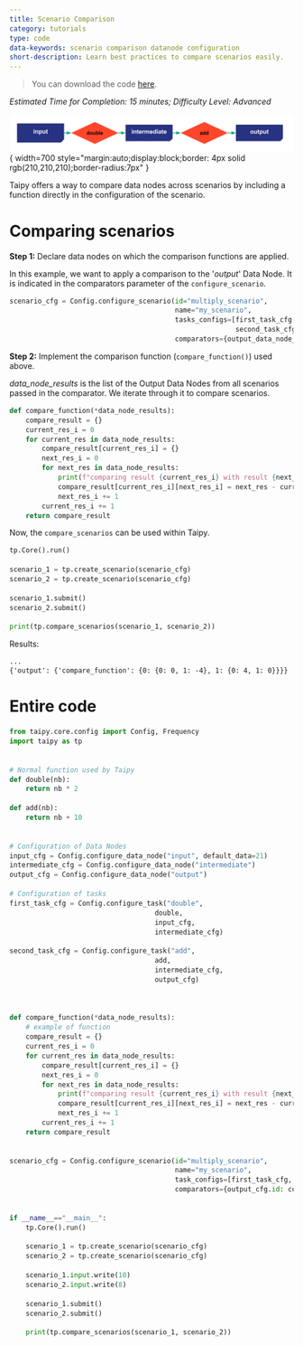 ```yaml
---
title: Scenario Comparison
category: tutorials
type: code
data-keywords: scenario comparison datanode configuration
short-description: Learn best practices to compare scenarios easily.
---
```

> You can download the code
<a href="/scenario_comparison.py" download>here</a>.

*Estimated Time for Completion: 15 minutes; Difficulty Level: Advanced*

![Configuration](config.svg){ width=700 style="margin:auto;display:block;border: 4px solid rgb(210,210,210);border-radius:7px" }

Taipy offers a way to compare data nodes across scenarios by including a function directly in the configuration of the scenario.

# Comparing scenarios

**Step 1:** Declare data nodes on which the comparison functions are applied.

In this example, we want to apply a comparison to the '_output_' Data Node. It is indicated in the comparators parameter of the `configure_scenario`.

```python
scenario_cfg = Config.configure_scenario(id="multiply_scenario",
                                         name="my_scenario",
                                         tasks_configs=[first_task_cfg,
                                                        second_task_cfg],
                                         comparators={output_data_node_cfg.id: compare_function},)
```

**Step 2:** Implement the comparison function (`compare_function()`) used above.

_data_node_results_ is the list of the Output Data Nodes from all scenarios passed in the comparator. We iterate through it to compare scenarios.

```python
def compare_function(*data_node_results):
    compare_result = {}
    current_res_i = 0
    for current_res in data_node_results:
        compare_result[current_res_i] = {}
        next_res_i = 0
        for next_res in data_node_results:
            print(f"comparing result {current_res_i} with result {next_res_i}")
            compare_result[current_res_i][next_res_i] = next_res - current_res
            next_res_i += 1
        current_res_i += 1
    return compare_result
```

Now, the `compare_scenarios` can be used within Taipy.

```python
tp.Core().run()

scenario_1 = tp.create_scenario(scenario_cfg)
scenario_2 = tp.create_scenario(scenario_cfg)

scenario_1.submit()
scenario_2.submit()

print(tp.compare_scenarios(scenario_1, scenario_2))
```

Results:

```
...
{'output': {'compare_function': {0: {0: 0, 1: -4}, 1: {0: 4, 1: 0}}}}
```

# Entire code

```python
from taipy.core.config import Config, Frequency
import taipy as tp


# Normal function used by Taipy
def double(nb):
    return nb * 2

def add(nb):
    return nb + 10


# Configuration of Data Nodes
input_cfg = Config.configure_data_node("input", default_data=21)
intermediate_cfg = Config.configure_data_node("intermediate")
output_cfg = Config.configure_data_node("output")

# Configuration of tasks
first_task_cfg = Config.configure_task("double",
                                    double,
                                    input_cfg,
                                    intermediate_cfg)

second_task_cfg = Config.configure_task("add",
                                    add,
                                    intermediate_cfg,
                                    output_cfg)



def compare_function(*data_node_results):
    # example of function
    compare_result = {}
    current_res_i = 0
    for current_res in data_node_results:
        compare_result[current_res_i] = {}
        next_res_i = 0
        for next_res in data_node_results:
            print(f"comparing result {current_res_i} with result {next_res_i}")
            compare_result[current_res_i][next_res_i] = next_res - current_res
            next_res_i += 1
        current_res_i += 1
    return compare_result


scenario_cfg = Config.configure_scenario(id="multiply_scenario",
                                         name="my_scenario",
                                         task_configs=[first_task_cfg, second_task_cfg],
                                         comparators={output_cfg.id: compare_function})


if __name__=="__main__":
    tp.Core().run()

    scenario_1 = tp.create_scenario(scenario_cfg)
    scenario_2 = tp.create_scenario(scenario_cfg)

    scenario_1.input.write(10)
    scenario_2.input.write(8)

    scenario_1.submit()
    scenario_2.submit()

    print(tp.compare_scenarios(scenario_1, scenario_2))
```
